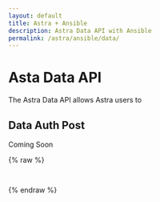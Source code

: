 ```yaml
---
layout: default
title: Astra + Ansible
description: Astra Data API with Ansible
permalink: /astra/ansible/data/
---
```


# Asta Data API

The Astra Data API allows Astra users to 

## Data Auth Post

Coming Soon

{% raw %}
```js
 
```
{% endraw %}